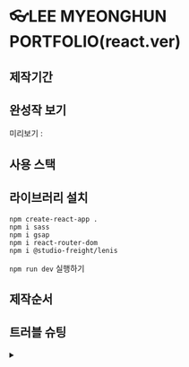# 👓LEE MYEONGHUN PORTFOLIO(react.ver)


## 제작기간

## 완성작 보기

미리보기 :

 
</div>

## 사용 스택

## 라이브러리 설치

```
npm create-react-app .
npm i sass
npm i gsap
npm i react-router-dom
npm i @studio-freight/lenis
```

`npm run dev` 실행하기

## 제작순서

## 트러블 슈팅

<details>
<summary></summary>

- ####

</details>
